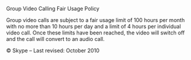 Group Video Calling Fair Usage Policy

Group video calls are subject to a fair usage limit of 100 hours per month with no more than 10 hours per day and a limit of 4 hours per individual video call. Once these limits have been reached, the video will switch off and the call will convert to an audio call.

© Skype – Last revised: October 2010